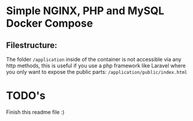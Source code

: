 # Simple NGINX, PHP and MySQL Docker Compose

## Filestructure: 

The folder `/application` inside of the container is not accessible via any http methods, this is useful if you use a php framework like Laravel where you only want to expose the public parts: `/application/public/index.html`

# TODO's

Finish this readme file :)
